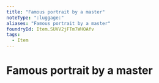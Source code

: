 ```yaml
---
title: "Famous portrait by a master"
noteType: ":luggage:"
aliases: "Famous portrait by a master"
foundryId: Item.SUVV2jFTm7WHOAfv
tags:
  - Item
---
```


# Famous portrait by a master
